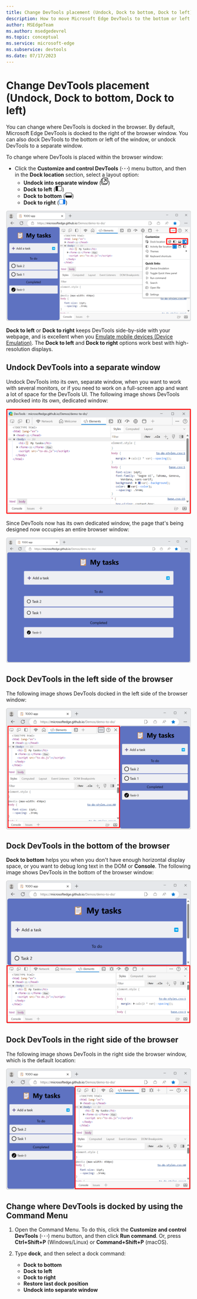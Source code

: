 ```yaml
---
title: Change DevTools placement (Undock, Dock to bottom, Dock to left)
description: How to move Microsoft Edge DevTools to the bottom or left of the browser window, or undock DevTools into a separate window.
author: MSEdgeTeam
ms.author: msedgedevrel
ms.topic: conceptual
ms.service: microsoft-edge
ms.subservice: devtools
ms.date: 07/17/2023
---
```

# Change DevTools placement (Undock, Dock to bottom, Dock to left)

You can change where DevTools is docked in the browser.  By default, Microsoft Edge DevTools is docked to the right of the browser window.  You can also dock DevTools to the bottom or left of the window, or undock DevTools to a separate window.

To change where DevTools is placed within the browser window:

*  Click the **Customize and control DevTools** (![Customize and control DevTools icon](./placement-images/customize-icon.png)) menu button, and then in the **Dock location** section, select a layout option:
   *  **Undock into separate window** (![The 'Undock into separate window' icon](./placement-images/undock-into-separate-window-icon.png))
   *  **Dock to left** (![The 'Dock to left' icon](./placement-images/dock-to-left-icon.png))
   *  **Dock to bottom** (![The 'Dock to bottom' icon](./placement-images/dock-to-bottom-icon.png))
   *  **Dock to right** (![The 'Dock to right' icon](./placement-images/dock-to-right-icon.png))

![The Dock location menu in DevTools](./placement-images/docking-menu.png)

**Dock to left** or **Dock to right** keeps DevTools side-by-side with your webpage, and is excellent when you [Emulate mobile devices (Device Emulation)](../device-mode/index.md).  The **Dock to left** and **Dock to right** options work best with high-resolution displays.


<!-- ====================================================================== -->
## Undock DevTools into a separate window

Undock DevTools into its own, separate window, when you want to work with several monitors, or if you need to work on a full-screen app and want a lot of space for the DevTools UI.  The following image shows DevTools undocked into its own, dedicated window:

![DevTools undocked into a separate window](./placement-images/docking-own-window.png)

Since DevTools now has its own dedicated window, the page that's being designed now occupies an entire browser window:

![WebPage that's under design, now separate from the DevTools window, which is undocked from the browser's webpage window](./placement-images/full-browser-webpage.png)


<!-- ====================================================================== -->
## Dock DevTools in the left side of the browser

The following image shows DevTools docked in the left side of the browser window:

![DevTools docked to the left](./placement-images/docking-left.png)


<!-- ====================================================================== -->
## Dock DevTools in the bottom of the browser

**Dock to bottom** helps you when you don't have enough horizontal display space, or you want to debug long text in the DOM or **Console**.  The following image shows DevTools in the bottom of the browser window:

![DevTools docked to the bottom](./placement-images/docking-bottom.png)


<!-- ====================================================================== -->
## Dock DevTools in the right side of the browser

The following image shows DevTools in the right side the browser window, which is the default location:

![DevTools docked to the right](./placement-images/docking-right.png)


<!-- ====================================================================== -->
## Change where DevTools is docked by using the Command Menu

1. Open the Command Menu.  To do this, click the **Customize and control DevTools** (![Customize and control DevTools icon](./placement-images/customize-icon.png)) menu button, and then click **Run command**.  Or, press **Ctrl+Shift+P** (Windows/Linux) or **Command+Shift+P** (macOS).

1. Type **dock**, and then select a dock command:

    *  **Dock to bottom**
    *  **Dock to left**
    *  **Dock to right**
    *  **Restore last dock position**
    *  **Undock into separate window**
